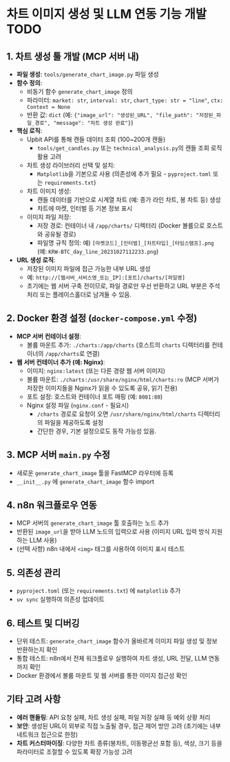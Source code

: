 # 차트 이미지 생성 및 LLM 연동 기능 개발 TODO

## 1. 차트 생성 툴 개발 (MCP 서버 내)

- **파일 생성**: `tools/generate_chart_image.py` 파일 생성
- **함수 정의**:
    - 비동기 함수 `generate_chart_image` 정의
    - 파라미터: `market: str`, `interval: str`, `chart_type: str = "line"`, `ctx: Context = None`
    - 반환 값: `dict` (예: `{"image_url": "생성된_URL", "file_path": "저장된_파일_경로", "message": "차트 생성 완료"}`)
- **핵심 로직**:
    - Upbit API를 통해 캔들 데이터 조회 (100~200개 캔들)
        - `tools/get_candles.py` 또는 `technical_analysis.py`의 캔들 조회 로직 활용 고려
    - 차트 생성 라이브러리 선택 및 설치:
        - `Matplotlib`을 기본으로 사용 (의존성에 추가 필요 - `pyproject.toml` 또는 `requirements.txt`)
    - 차트 이미지 생성:
        - 캔들 데이터를 기반으로 시계열 차트 (예: 종가 라인 차트, 봉 차트 등) 생성
        - 차트에 마켓, 인터벌 등 기본 정보 표시
    - 이미지 파일 저장:
        - 저장 경로: 컨테이너 내 `/app/charts/` 디렉터리 (Docker 볼륨으로 호스트와 공유될 경로)
        - 파일명 규칙 정의: 예) `[마켓코드]_[인터벌]_[차트타입]_[타임스탬프].png` (예: `KRW-BTC_day_line_20231027112233.png`)
- **URL 생성 로직**:
    - 저장된 이미지 파일에 접근 가능한 내부 URL 생성
    - 예: `http://[웹서버_서비스명_또는_IP]:[포트]/charts/[파일명]`
    - 초기에는 웹 서버 구축 전이므로, 파일 경로만 우선 반환하고 URL 부분은 주석 처리 또는 플레이스홀더로 남겨둘 수 있음.

## 2. Docker 환경 설정 (`docker-compose.yml` 수정)

- **MCP 서버 컨테이너 설정**:
    - 볼륨 마운트 추가: `./charts:/app/charts` (호스트의 `charts` 디렉터리를 컨테이너의 `/app/charts`로 연결)
- **웹 서버 컨테이너 추가 (예: Nginx)**:
    - 이미지: `nginx:latest` (또는 다른 경량 웹 서버 이미지)
    - 볼륨 마운트: `./charts:/usr/share/nginx/html/charts:ro` (MCP 서버가 저장한 이미지들을 Nginx가 읽을 수 있도록 공유, 읽기 전용)
    - 포트 설정: 호스트와 컨테이너 포트 매핑 (예: `8081:80`)
    - Nginx 설정 파일 (`nginx.conf` - 필요시)
        - `/charts` 경로로 요청이 오면 `/usr/share/nginx/html/charts` 디렉터리의 파일을 제공하도록 설정
        - 간단한 경우, 기본 설정으로도 동작 가능성 있음.

## 3. MCP 서버 `main.py` 수정

- 새로운 `generate_chart_image` 툴을 FastMCP 라우터에 등록
- `__init__.py` 에 `generate_chart_image` 함수 import

## 4. n8n 워크플로우 연동

- MCP 서버의 `generate_chart_image` 툴 호출하는 노드 추가
- 반환된 `image_url`을 받아 LLM 노드의 입력으로 사용 (이미지 URL 입력 방식 지원하는 LLM 사용)
- (선택 사항) n8n 내에서 `<img>` 태그를 사용하여 이미지 표시 테스트

## 5. 의존성 관리

- `pyproject.toml` (또는 `requirements.txt`) 에 `matplotlib` 추가
- `uv sync` 실행하여 의존성 업데이트

## 6. 테스트 및 디버깅

- 단위 테스트: `generate_chart_image` 함수가 올바르게 이미지 파일 생성 및 정보 반환하는지 확인
- 통합 테스트: n8n에서 전체 워크플로우 실행하여 차트 생성, URL 전달, LLM 연동까지 확인
- Docker 환경에서 볼륨 마운트 및 웹 서버를 통한 이미지 접근성 확인

## 기타 고려 사항

- **에러 핸들링**: API 요청 실패, 차트 생성 실패, 파일 저장 실패 등 예외 상황 처리
- **보안**: 생성된 URL이 외부로 직접 노출될 경우, 접근 제어 방안 고려 (초기에는 내부 네트워크 접근으로 한정)
- **차트 커스터마이징**: 다양한 차트 종류(봉차트, 이동평균선 포함 등), 색상, 크기 등을 파라미터로 조절할 수 있도록 확장 가능성 고려 